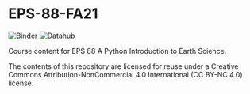 # EPS-88-FA21


[![Binder](https://mybinder.org/badge_logo.svg)](https://mybinder.org/v2/gh/ds-connectors/EPS-88-FA21/main)
[![Datahub](https://img.shields.io/badge/Launch-UCB%20Datahub-blue.svg)](http://datahub.berkeley.edu/user-redirect/interact?account=ds-connectors&repo=EPS-88-FA21&branch=main
)

Course content for EPS 88 A Python Introduction to Earth Science.

The contents of this repository are licensed for reuse under a Creative Commons Attribution-NonCommercial 4.0 International (CC BY-NC 4.0) license.
